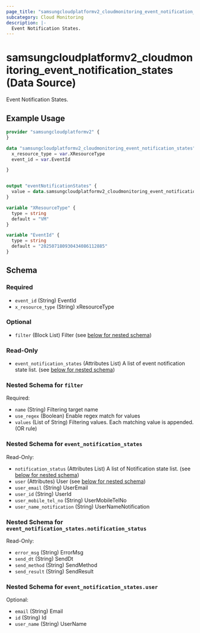 ```yaml
---
page_title: "samsungcloudplatformv2_cloudmonitoring_event_notification_states Data Source - samsungcloudplatformv2"
subcategory: Cloud Monitoring
description: |-
  Event Notification States.
---
```


# samsungcloudplatformv2_cloudmonitoring_event_notification_states (Data Source)

Event Notification States.

## Example Usage

```terraform
provider "samsungcloudplatformv2" {
}

data "samsungcloudplatformv2_cloudmonitoring_event_notification_states" "eventNotificationStates" {
  x_resource_type = var.XResourceType
  event_id = var.EventId

}


output "eventNotificationStates" {
  value = data.samsungcloudplatformv2_cloudmonitoring_event_notification_states.eventNotificationStates
}

variable "XResourceType" {
  type = string
  default = "VM"
}

variable "EventId" {
  type = string
  default = "202507180930434086112885"
}
```

<!-- schema generated by tfplugindocs -->
## Schema

### Required

- `event_id` (String) EventId
- `x_resource_type` (String) xResourceType

### Optional

- `filter` (Block List) Filter (see [below for nested schema](#nestedblock--filter))

### Read-Only

- `event_notification_states` (Attributes List) A list of event notification state list. (see [below for nested schema](#nestedatt--event_notification_states))

<a id="nestedblock--filter"></a>
### Nested Schema for `filter`

Required:

- `name` (String) Filtering target name
- `use_regex` (Boolean) Enable regex match for values
- `values` (List of String) Filtering values. Each matching value is appended. (OR rule)


<a id="nestedatt--event_notification_states"></a>
### Nested Schema for `event_notification_states`

Read-Only:

- `notification_status` (Attributes List) A list of Notification state list. (see [below for nested schema](#nestedatt--event_notification_states--notification_status))
- `user` (Attributes) User (see [below for nested schema](#nestedatt--event_notification_states--user))
- `user_email` (String) UserEmail
- `user_id` (String) UserId
- `user_mobile_tel_no` (String) UserMobileTelNo
- `user_name_notification` (String) UserNameNotification

<a id="nestedatt--event_notification_states--notification_status"></a>
### Nested Schema for `event_notification_states.notification_status`

Read-Only:

- `error_msg` (String) ErrorMsg
- `send_dt` (String) SendDt
- `send_method` (String) SendMethod
- `send_result` (String) SendResult


<a id="nestedatt--event_notification_states--user"></a>
### Nested Schema for `event_notification_states.user`

Optional:

- `email` (String) Email
- `id` (String) Id
- `user_name` (String) UserName